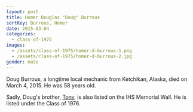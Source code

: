 ```yaml
---
layout: post
title: Homer Douglas "Doug" Burrous
sortKey: Burrous, Homer
date: 2015-03-04
categories:
  - class-of-1975
images:
  - /assets/class-of-1975/homer-d-burrous-1.png
  - /assets/class-of-1975/homer-d-burrous-2.jpg
gender: male
---
```

Doug Burrous, a longtime local mechanic from Ketchikan, Alaska, died on March 4, 2015.  He was 58 years old.

Sadly, Doug's brother, [Tony](https://ihsmemorial.org/class-of-1976/staff/anthony-roy-burrous/), is also listed on the IHS Memorial Wall. He is listed under the Class of 1976.